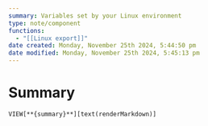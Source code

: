 ```yaml
---
summary: Variables set by your Linux environment
type: note/component
functions:
  - "[[Linux export]]"
date created: Monday, November 25th 2024, 5:44:50 pm
date modified: Monday, November 25th 2024, 5:45:13 pm
---
```

# Summary
`VIEW[**{summary}**][text(renderMarkdown)]`

# 